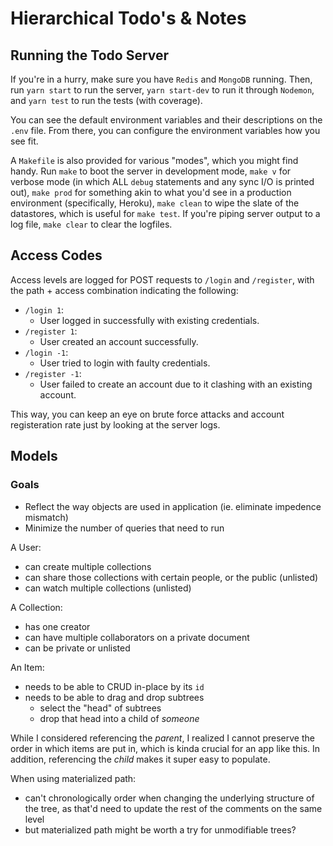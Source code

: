 # Hierarchical Todo's & Notes
## Running the Todo Server
If you're in a hurry, make sure you have `Redis` and `MongoDB` running. Then, run `yarn start` to run the server, `yarn start-dev` to run it through `Nodemon`, and `yarn test` to run the tests (with coverage).

You can see the default environment variables and their descriptions on the `.env` file. From there, you can configure the environment variables how you see fit.

A `Makefile` is also provided for various "modes", which you might find handy. Run `make` to boot the server in development mode, `make v` for verbose mode (in which ALL `debug` statements and any sync I/O is printed out), `make prod` for something akin to what you'd see in a production environment (specifically, Heroku), `make clean` to wipe the slate of the datastores, which is useful for `make test`. If you're piping server output to a log file, `make clear` to clear the logfiles.

## Access Codes
Access levels are logged for POST requests to `/login` and `/register`, with the path + access combination indicating the following:
- `/login 1`:
	- User logged in successfully with existing credentials.
- `/register 1`:
	- User created an account successfully.
- `/login -1`:
	- User tried to login with faulty credentials.
- `/register -1`:
	- User failed to create an account due to it clashing with an existing account.

This way, you can keep an eye on brute force attacks and account registeration rate just by looking at the server logs.

## Models
### Goals
- Reflect the way objects are used in application (ie. eliminate impedence mismatch)
- Minimize the number of queries that need to run

A User:
- can create multiple collections
- can share those collections with certain people, or the public (unlisted)
- can watch multiple collections (unlisted)

A Collection:
- has one creator
- can have multiple collaborators on a private document
- can be private or unlisted

An Item:
- needs to be able to CRUD in-place by its `id`
- needs to be able to drag and drop subtrees
	- select the "head" of subtrees
	- drop that head into a child of *someone*

While I considered referencing the *parent*, I realized I cannot preserve the order in which items are put in, which is kinda crucial for an app like this. In addition, referencing the *child* makes it super easy to populate.

When using materialized path:
- can't chronologically order when changing the underlying structure of the tree, as that'd need to update the rest of the comments on the same level
- but materialized path might be worth a try for unmodifiable trees?
